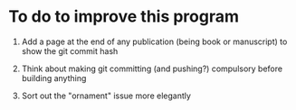 # To do to improve this program

1. Add a page at the end of any publication (being book or manuscript) to show the git commit hash

2. Think about making git committing (and pushing?) compulsory before building anything

3. Sort out the "ornament" issue more elegantly

